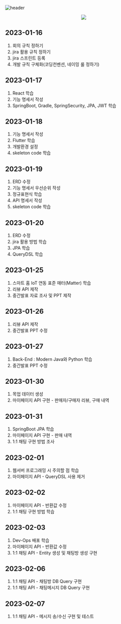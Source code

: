 ![header](https://capsule-render.vercel.app/api?type=waving&color=auto&height=300&section=header&text=가지%20Garage&fontSize=90&animation=fadeIn&fontAlignY=38&descAlignY=51&descAlign=62)
<p align='center'>
  <a href="https://github.com/kyechan99/capsule-render/labels/Idea">
    <img src="https://img.shields.io/badge/happy_coding%20:)%20-%23F7DF1E.svg?&style=for-the-badge&&logoColor=white"/>
  </a>
</p>

## 2023-01-16
1. 회의 규칙 정하기
2. jira 활용 규칙 정하기
3. jira 스프린트 등록
4. 개발 규칙 구체화(코딩컨벤션, 네이밍 룰 정하기)

## 2023-01-17
1. React 학습
2. 기능 명세서 작성
3. SpringBoot, Gradle, SpringSecurity, JPA, JWT 학습

## 2023-01-18
1. 기능 명세서 작성
2. Flutter 학습
3. 개발환경 설정
4. skeleton code 학습

## 2023-01-19
1. ERD 수정
2. 기능 명세서 우선순위 작성
3. 정규표현식 학습
4. API 명세서 작성
5. skeleton code 학습

## 2023-01-20
1. ERD 수정
2. jira 활용 방법 학습
3. JPA 학습
4. QueryDSL 학습

## 2023-01-25
1. 스마트 홈 IoT 연동 표준 매터(Matter) 학습
2. 리뷰 API 제작
3. 중간발표 자료 조사 및 PPT 제작

## 2023-01-26
1. 리뷰 API 제작
2. 중간발표 PPT 수정

## 2023-01-27
1. Back-End : Modern Java와 Python 학습
2. 중간발표 PPT 수정

## 2023-01-30
1. 목업 데이터 생성
2. 마이페이지 API 구현 - 판매자/구매자 리뷰, 구매 내역

## 2023-01-31
1. SpringBoot JPA 학습
2. 마이페이지 API 구현 - 판매 내역
3. 1:1 채팅 구현 방법 조사

## 2023-02-01
1. 웹서버 프로그래밍 시 주의할 점 학습
2. 마이페이지 API - QueryDSL 사용 제거

## 2023-02-02
1. 마이페이지 API - 반환값 수정
2. 1:1 채팅 구현 방법 학습

## 2023-02-03
1. Dev-Ops 배포 학습
2. 마이페이지 API - 반환값 수정
3. 1:1 채팅 API - Entity 생성 및 채팅방 생성 구현

## 2023-02-06
1. 1:1 채팅 API - 채팅방 DB Query 구현
2. 1:1 채팅 API - 채팅메시지 DB Query 구현

## 2023-02-07
1. 1:1 채팅 API - 메시지 송/수신 구현 및 테스트

